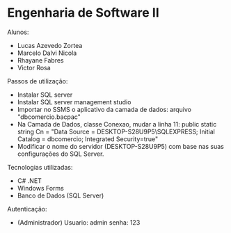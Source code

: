 # Engenharia de Software II

Alunos:
- Lucas Azevedo Zortea
- Marcelo Dalvi Nicola
- Rhayane Fabres
- Victor Rosa

Passos de utilização:
- Instalar SQL server
- Instalar SQL server management studio
- Importar no SSMS o aplicativo da camada de dados: arquivo "dbcomercio.bacpac"
- Na Camada de Dados, classe Conexao, mudar a linha 11:
    public static string Cn = "Data Source = DESKTOP-S28U9P5\\SQLEXPRESS; Initial Catalog = dbcomercio; Integrated Security=true"
- Modificar o nome do servidor (DESKTOP-S28U9P5) com base nas suas configurações do SQL Server.

Tecnologias utilizadas:
- C# .NET
- Windows Forms
- Banco de Dados (SQL Server)

Autenticação:
- (Administrador) Usuario: admin 	senha: 123
